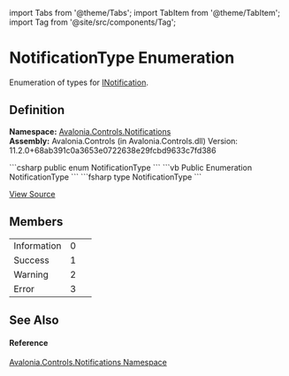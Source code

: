 import Tabs from '@theme/Tabs'; 
import TabItem from '@theme/TabItem'; 
import Tag from '@site/src/components/Tag'; 

# NotificationType Enumeration


Enumeration of types for <a href="T_Avalonia_Controls_Notifications_INotification">INotification</a>.



## Definition
**Namespace:** <a href="N_Avalonia_Controls_Notifications">Avalonia.Controls.Notifications</a>  
**Assembly:** Avalonia.Controls (in Avalonia.Controls.dll) Version: 11.2.0+68ab391c0a3653e0722638e29fcbd9633c7fd386

<Tabs groupId="api-code-preview">
<TabItem value="csharp" label="C#">
```csharp
public enum NotificationType
```
</TabItem>
<TabItem value="vb" label="VB">
```vb
Public Enumeration NotificationType
```
</TabItem>
<TabItem value="fsharp" label="F#">
```fsharp
type NotificationType
```
</TabItem>
</Tabs>



<a href="https://github.com/AvaloniaUI/Avalonia/tree/master/srcAvalonia.Controls/Notifications/NotificationType.cs" title="View the source code">View Source</a>



## Members
<table>
<tr>
<td>Information</td>
<td>0</td>
<td> </td>
</tr>
<tr>
<td>Success</td>
<td>1</td>
<td> </td>
</tr>
<tr>
<td>Warning</td>
<td>2</td>
<td> </td>
</tr>
<tr>
<td>Error</td>
<td>3</td>
<td> </td>
</tr>
</table>

## See Also


#### Reference
<a href="N_Avalonia_Controls_Notifications">Avalonia.Controls.Notifications Namespace</a>  
